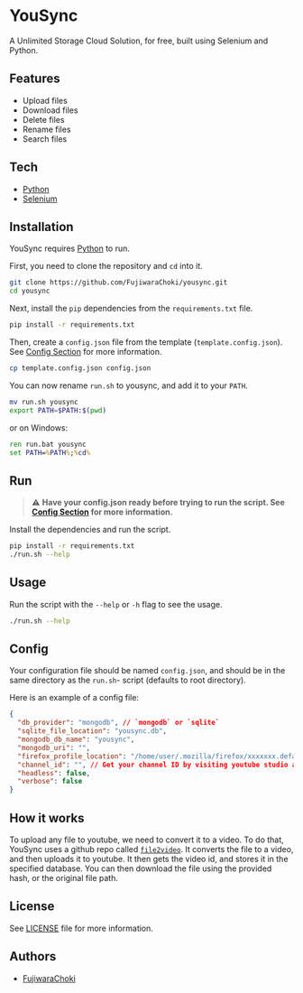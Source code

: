 # YouSync

A Unlimited Storage Cloud Solution, for free, built using Selenium and Python.

## Features

- Upload files
- Download files
- Delete files
- Rename files
- Search files

## Tech

- [Python](https://www.python.org/)
- [Selenium](https://www.selenium.dev/)

## Installation

YouSync requires [Python](https://www.python.org/) to run.

First, you need to clone the repository and `cd` into it.

```bash
git clone https://github.com/FujiwaraChoki/yousync.git
cd yousync
```

Next, install the `pip` dependencies from the `requirements.txt` file.

```bash
pip install -r requirements.txt
```

Then, create a `config.json` file from the template (`template.config.json`). See [Config Section](#config) for more information.

```bash
cp template.config.json config.json
```

You can now rename `run.sh` to yousync, and add it to your `PATH`.

```bash
mv run.sh yousync
export PATH=$PATH:$(pwd)
```

or on Windows:

```cmd
ren run.bat yousync
set PATH=%PATH%;%cd%
```

## Run

> ⚠️ **Have your config.json ready before trying to run the script. See [Config Section](#config) for more information.**

Install the dependencies and run the script.

```bash
pip install -r requirements.txt
./run.sh --help
```

## Usage

Run the script with the `--help` or `-h` flag to see the usage.

```bash
./run.sh --help
```

## Config

Your configuration file should be named `config.json`, and should be in the same directory as the `run.sh`-
script (defaults to root directory).

Here is an example of a config file:

```json
{
  "db_provider": "mongodb", // `mongodb` or `sqlite`
  "sqlite_file_location": "yousync.db",
  "mongodb_db_name": "yousync",
  "mongodb_uri": "",
  "firefox_profile_location": "/home/user/.mozilla/firefox/xxxxxxx.default-release",
  "channel_id": "", // Get your channel ID by visiting youtube studio and extracting it from the URL
  "headless": false,
  "verbose": false
}
```

## How it works

To upload any file to youtube, we need to convert it to a video. To do that, YouSync uses a github repo called [`file2video`](https://github.com/karaketir16/file2video). It converts the file to a video, and then uploads it to youtube. It then gets the video id, and stores it in the specified database. You can then download the file using the provided hash, or the original file path.

## License

See [LICENSE](LICENSE) file for more information.

## Authors

- [FujiwaraChoki](https://github.com/FujiwaraChoki)
